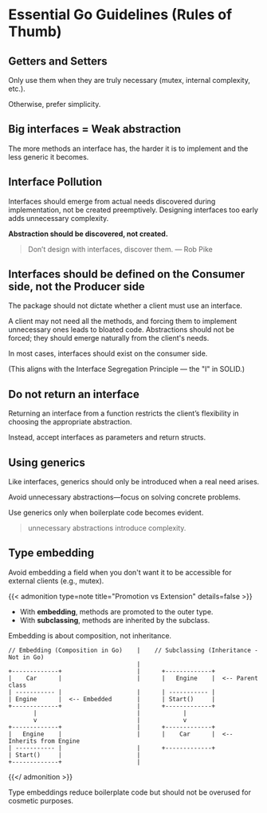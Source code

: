 
# Essential Go Guidelines (Rules of Thumb)

## Getters and Setters

Only use them when they are truly necessary (mutex, internal complexity, etc.). 

Otherwise, prefer simplicity.

## Big interfaces = Weak abstraction

The more methods an interface has, the harder it is to implement and the less generic it becomes.

## Interface Pollution

Interfaces should emerge from actual needs discovered during implementation, not be created preemptively. 
Designing interfaces too early adds unnecessary complexity.

**Abstraction should be discovered, not created.**

> Don’t design with interfaces, discover them.
— Rob Pike

## Interfaces should be defined on the Consumer side, not the Producer side

The package should not dictate whether a client must use an interface.

A client may not need all the methods, and forcing them to implement unnecessary ones leads to bloated code. Abstractions should not be forced; they should emerge naturally from the client's needs.

In most cases, interfaces should exist on the consumer side.

(This aligns with the Interface Segregation Principle — the "I" in SOLID.)

## Do not return an interface

Returning an interface from a function restricts the client’s flexibility in choosing the appropriate abstraction.

Instead, accept interfaces as parameters and return structs.

## Using generics

Like interfaces, generics should only be introduced when a real need arises.

Avoid unnecessary abstractions—focus on solving concrete problems. 

Use generics only when boilerplate code becomes evident.

> unnecessary abstractions introduce complexity.

## Type embedding

Avoid embedding a field when you don't want it to be accessible for external clients (e.g., mutex).

{{< admonition type=note title="Promotion vs Extension" details=false >}}
- With **embedding**, methods are promoted to the outer type.
- With **subclassing**, methods are inherited by the subclass.

Embedding is about composition, not inheritance.

```
// Embedding (Composition in Go)    |    // Subclassing (Inheritance - Not in Go)
                                    |
+-------------+                     |      +-------------+
|    Car      |                     |      |   Engine    |  <-- Parent class
| ----------- |                     |      | ----------- |
| Engine      |  <-- Embedded       |      | Start()     |
+-------------+                     |      +-------------+
       |                            |            |
       v                            |            v
+-------------+                     |      +-------------+
|   Engine    |                     |      |    Car      |  <-- Inherits from Engine
| ----------- |                     |      +-------------+
| Start()     |                     |
+-------------+                     |
```
{{</ admonition >}}

Type embeddings reduce boilerplate code but should not be overused for cosmetic purposes.

## 

